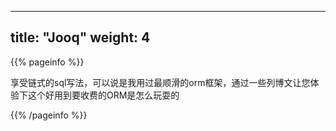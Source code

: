 
---
title: "Jooq"
weight: 4
---

{{% pageinfo %}}

享受链式的sql写法，可以说是我用过最顺滑的orm框架，通过一些列博文让您体验下这个好用到要收费的ORM是怎么玩耍的

{{% /pageinfo %}}
